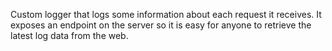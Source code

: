 Custom logger that logs some information about each request it receives. It exposes an endpoint on the server so it is easy for anyone to retrieve the latest log data from the web.
